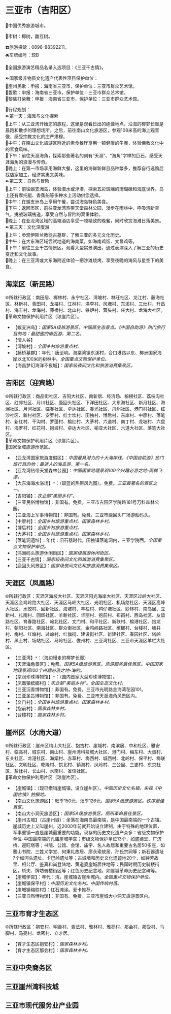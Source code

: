# 三亚市（吉阳区）  
🏅中国优秀旅游城市。  
  
🌳市树：椰树，酸豆树。    
  
☎️旅游投诉：0898-88392211。  
🚘车牌编号：琼B  
  
💃全国旅游演艺精品名录入选项目：《三亚千古情》。  
  
⏩国家级非物质文化遗产代表性项目保护单位：  
🔸崖州民歌：申报：海南省三亚市，保护单位：三亚市群众艺术馆。  
🔸疍歌：申报：海南省三亚市，保护单位：三亚市群众艺术馆。  
🔸黎族打柴舞：申报：海南省三亚市，保护单位：三亚市群众艺术馆。    
  
🧭行程规划：   
⏩第一天：海滩与文化探索  
🔸上午：从三亚湾开始您的旅程，这里是观看日出的绝佳地点，沿海的椰梦长廊是晨跑和散步的理想场所。之后，前往南山文化旅游区，参观108米高的海上观音像，感受宗教文化的庄严肃穆。  
🔸中午：在南山文化旅游区附近的素食餐厅享用一顿健康的午餐，体验佛教文化中的素食风味。  
🔸下午：前往天涯海角，探索那些著名的刻有“天涯”、“海角”字样的巨石，感受天涯海角的浪漫与传奇。  
🔸晚上：在第一市场享用海鲜大餐，这里的海鲜新鲜且品种繁多，推荐自行选购后找店家加工，经济实惠又美味。  
⏩第二天：自然与冒险  
🔸上午：前往蜈支洲岛，体验潜水或浮潜，探索五彩斑斓的珊瑚礁和海底世界。岛上还有摩托艇、香蕉船等多种水上活动供您选择。  
🔸中午：在蜈支洲岛上享用午餐，尝试海岛特色美食。  
🔸下午：返回市区，前往亚龙湾热带天堂森林公园，漫步在雨林中，呼吸清新空气，挑战玻璃栈道，享受自然与冒险的双重体验。  
🔸晚上：在亚龙湾区域的高端酒店享受一顿精致的晚餐，同时欣赏海滩日落美景。  
⏩第三天：文化深度游  
🔸上午：参观伊斯兰教徒古墓群，了解三亚的多元文化历史。  
🔸中午：在大东海区域尝试地道的海南菜，如海南鸡饭、文昌鸡等。  
🔸下午：前往三亚千古情景区，观看大型实景演出，通过表演深入了解三亚的历史变迁和文化故事。  
🔸晚上：在三亚湾或大东海附近体验一把沙滩烧烤，享受夜晚的海风与星空下的美食。  
  
## 海棠区（新民路）  
🌐所辖行政区：南田居、椰林村、永宁社区、湾坡村、林旺社区、龙江村、藤海社区、林新村、青田村、龙楼村、江林村、洪李村、风塘村、东溪村、三灶村、升昌村、海丰村、龙海村、藤桥村、北山村、铁炉村、营头村、庄大村、龙海大社区。    
🚩革命文物保护利用片区（琼崖片区）。  
  
* 【蜈支洲岛】：*国家5A级旅游景区。中国原生态景点。《中国自助游》热门旅行目的地：最甜蜜的情侣游，第二名。*  
* 【情人谷】  
* 【湾坡村】：*全国乡村旅游重点村。*  
* 【藤桥墓群】：年代：唐至明。海棠湾镇东溪村，合口港路以东、椰洲国家海岸以北100米的树林中。*全国重点文物保护单位。*  
* 【海昌梦幻海洋不夜城】：*国家级夜间文化和旅游消费集聚区。*

## 吉阳区（迎宾路）  
🌐所辖行政区：商品街社区、吉阳大社区、南新居、经济场、榕根社区、荔枝沟社区、红郊社区、月川社区、鹿回头社区、下洋田社区、大东海社区、新月社区、海澜社区、月河社区、临春社区、卓达社区、春光社区、丹州社区、港门村社区、红沙社区、新村社区、安罗村、红士坎村、田独村、博后村、东岸村、中廖村、落笔村、新红村、干沟村、罗蓬村、榆红村、大茅村、六道村、南丁村、龙坡村、六盘村、海罗村、红花村、抱坡村、卓达大社区、榆亚大社区、六道大社区、落笔大社区。    
🚩革命文物保护利用片区（琼崖片区）。  
🚩国家全域旅游示范区。  
  
* 【亚龙湾国家旅游度假区】：*中国最具潜力的十大海岸线。《中国自助游》热门旅行目的地：最迷人的海岛游，第一名。*  
* 【亚龙湾热带天堂森林公园】：*中国国家地理景观100个兴趣必游之地-雨林飞漂。*  
* 【大东海海水浴场】`*`：（碧蓝的热带风光图）。免费。*三亚最著名的景区之一。*  
* 【吉阳镇】：*农业部“美丽乡村”。*  
* 【三亚民俗博物馆】：非国有。免费。三亚市吉阳区学院路181号万科森林公园。  
* 【三亚海上军事博物馆】：非国有。免费。三亚市鹿回头广场游船码头。  
* 【中廖村】：*全国乡村旅游重点村。国家森林乡村。*  
* 【博后村】：*全国乡村旅游重点村。*  
* 【大茅村】：*全国乡村旅游重点村。国家森林乡村。*  
* 【落笔洞遗址】：年代：旧石器时代。田独镇落笔洞内，三亚学院西。*全国重点文物保护单位。*  
* 【鸿洲码头旅游休闲街区】：*国家级旅游休闲街区。*  
* 【三亚千古情】：*国家级夜间文化和旅游消费集聚区。*  
* 【鹿回头风景区】：*国家级夜间文化和旅游消费集聚区。*  

## 天涯区（凤凰路）  
🌐所辖行政区：天涯区海坡大社区、天涯区阳光海岸大社区、天涯区过岭大社区、天涯区金鸡岭路大社区、天涯区马岭大社区、光明社区、机场路社区、天涯区高峰大社区、水蛟村、回新社区、海坡村、羊栏村、鸭仔塘社区、妙林村、南岛居、立新村、扎南村、回辉社区、羊新社区、华丽村、抱前村、布甫村、西岛社区、友谊路社区、育春路社区、岭北社区、文门村、和平社区、新联村、榆港社区、抱龙村、朝阳社区、南海社区、群众街社区、金鸡岭路社区、槟榔村、台楼村、桶井村、梅村、红塘村、过岭村、红旗街、建设街社区、新建社区、春园社区、塔岭村、黑士村、场站社区、马岭社区、儋州村、三亚湾社区、三亚市天涯区羊栏大社区。    
  
* 【三亚湾】`*`：（海边慢走的椰梦长廊）  
* 【天涯海角景区】：免费。*国家5A级旅游景区。旅游服务最佳景区。中国国家地理景观100个兴趣必游之地-海钓。*  
* 【京润珍珠博物馆】`*`：（国内首家大型珍珠博物馆）。  
* 【凤凰镇槟榔村】：*农业部“美丽乡村”。全国生态文化村。*  
* 【三亚沉香博物馆】：非国有。免费。三亚市光明路金海湾花园101。  
* 【三亚圣旨博物馆】：非国有。免费。三亚市天涯海角风景区内。  
* 【文门村】：*全国乡村旅游重点村。国家森林乡村。*  
* 【抱前村】：*国家森林乡村。*  
* 【台楼村】：*国家森林乡村。*  

## 崖州区（水南大道）  
🌐所辖行政区：崖州区梅山大社区、抱古村、崖城村、南滨居、中和社区、雅安村、临高村、城东村、南山村、崖州湾科技城大社区、港门村、梅东村、大蛋村、东关社区、龙港社区、海棠村、赤草村、梅西村、城西村、北岭村、保平村、梅联社区、文明社区、乾隆村、拱北村、镇海村、凤岭村、三公里、三更村、东京社区、盐灶村、长山村、水南村、雀信社区。    
🚩革命文物保护利用片区（琼崖片区）。  
  
* 【崖城镇】：（现已撤销崖城镇，设立崖州区）。*中国历史文化名镇。央视《中国古镇》拍摄地。*  
* 【南山文化旅游区】：旺季150元、淡季126元，*国家5A级旅游景区。秩序最佳景区。*  
* 【南山大小洞天旅游区】：*国家5A级旅游景区。厕所革命最佳景区。*  
* 【崖州古城】（古崖州城）：坐落在海南岛最南端，是中国最南端的一个古镇。崖城历史上又叫崖州，近2000年前就开始设立建制，由于特殊的地理位置，军事重镇一直是崖城最重要的功能。现存的历史文化遗产众多：省级文物保护单位-中国最南端的孔庙崖城学宫；市级文物保护单位13个，如盛德堂、广济桥、迎旺塔等；书院、公馆、会馆、庙宇、名人故居和重要古名居50多座，如鳌山书院、三姓义学堂、何秉礼故居、廖永瑜故居、孙氏宗祠等；新石器遗址7个如河头遗址、卡巴岭遗址等；古城墙和历史文化遗迹地20个，如钟芳故里、相公厅、鉴真和尚登陆地、黄道婆崖城居住地等；民国时期历史骑楼街区，轿夫、牌坊骑楼街区等；红色历史纪念地，如崖城革命历史纪念碑等。
* 【崖城学宫】：年代：清。崖城镇古崖州城内。*全国重点文物保护单位。*  
* 【崖城镇保平村】：*中国历史文化名村。中国传统村落。*  
* 【崖城镇梅联村】：红石滩涂。爱卡推荐。  
* 【三亚自然博物馆】：非国有。免费。三亚市崖城大小洞天旅游景区内。  

## 三亚市育才生态区      
🌐所辖行政区：抱安村、明善村、青法村、雅林村、雅亮村、那会村、那受村、马脚村、马亮村、龙密村、立才居。    
  
* 【育才生态区抱安村】：*国家森林乡村。*  
* 【育才生态区那会村】：*国家森林乡村。*  

## 三亚中央商务区  

## 三亚崖州湾科技城  

## 三亚市现代服务业产业园